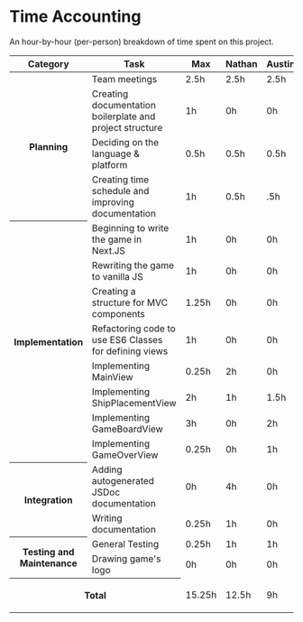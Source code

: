 # Time Accounting

An hour-by-hour (per-person) breakdown of time spent on this project.

<table>
    <thead>
        <tr>
            <th>Category</th>
            <th>Task</th>
            <th>Max</th>
            <th>Nathan</th>
            <th>Austin</th>
            <th>Sebastian</th>
            <th>Zach</th>
        </tr>
    </thead>
    <tbody>
        <tr>
            <th rowspan=5>Planning</th>
            <td>Team meetings</td>
            <td>2.5h</td>
            <td>2.5h</td>
            <td>2.5h</td>
            <td>2.5h</td>
            <td>2.5h</td>
        </tr>
        <tr>
            <td>Creating documentation boilerplate and project structure</td>
            <td>1h</td>
            <td>0h</td>
            <td>0h</td>
            <td>0h</td>
            <td>0h</td>
        </tr>
        <tr>
            <td>Deciding on the language & platform</td>
            <td>0.5h</td>
            <td>0.5h</td>
            <td>0.5h</td>
            <td>0.5h</td>
            <td>0.5h</td>
        </tr>
        <tr>
            <td>Creating time schedule and improving documentation</td>
            <td>1h</td>
            <td>0.5h</td>
            <td>.5h</td>
            <td>0.25h</td>
            <td>0h</td>
        </tr>
        <tr>
        </tr>
        <tr>
            <th rowspan=8>Implementation</th>
            <td>Beginning to write the game in Next.JS</td>
            <td>1h</td>
            <td>0h</td>
            <td>0h</td>
            <td>0h</td>
            <td>0h</td>
        </tr>
        <tr>
            <td>Rewriting the game to vanilla JS</td>
            <td>1h</td>
            <td>0h</td>
            <td>0h</td>
            <td>0h</td>
            <td>0h</td>
        </tr>
        <tr>
            <td>Creating a structure for MVC components</td>
            <td>1.25h</td>
            <td>0h</td>
            <td>0h</td>
            <td>0h</td>
            <td>0h</td>
        </tr>
        <tr>
            <td>Refactoring code to use ES6 Classes for defining views</td>
            <td>1h</td>
            <td>0h</td>
            <td>0h</td>
            <td>0h</td>
            <td>0h</td>
        </tr>
        <tr>
            <td>Implementing MainView</td>
            <td>0.25h</td>
            <td>2h</td>
            <td>0h</td>
            <td>0h</td>
            <td>0h</td>
        </tr>
        <tr>
            <td>Implementing ShipPlacementView</td>
            <td>2h</td>
            <td>1h</td>
            <td>1.5h</td>
            <td>0h</td>
            <td>0h</td>
        </tr>
        <tr>
            <td>Implementing GameBoardView</td>
            <td>3h</td>
            <td>0h</td>
            <td>2h</td>
            <td>0h</td>
            <td>0h</td>
        </tr>
        <tr>
            <td>Implementing GameOverView</td>
            <td>0.25h</td>
            <td>0h</td>
            <td>1h</td>
            <td>0h</td>
            <td>3h</td>
        </tr>
        <tr>
            <th rowspan=2>Integration</th>
            <td>Adding autogenerated JSDoc documentation</td>
            <td>0h</td>
            <td>4h</td>
            <td>0h</td>
            <td>0h</td>
            <td>0h</td>
        </tr>
        <tr>
            <td>Writing documentation</td>
            <td>0.25h</td>
            <td>1h</td>
            <td>0h</td>
            <td>2.5h</td>
            <td>0h</td>
        </tr>
        <tr>
            <th rowspan=2>Testing and Maintenance</th>
            <td>General Testing</td>
            <td>0.25h</td>
            <td>1h</td>
            <td>1h</td>
            <td>2h</td>
            <td>0h</td>
        </tr>
        <tr>
            <td>Drawing game's logo</td>
            <td>0h</td>
            <td>0h</td>
            <td>0h</td>
            <td>1h</td>
            <td>0h</td>
        </tr>
        <tr>
            <th colspan=2>

Total

</th>
            <td>15.25h</td>
            <td>12.5h</td>
            <td>9h</td>
            <td>8.75h</td>
            <td>6h</td>
        </tr>
    </tbody>
</table>
